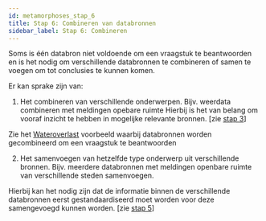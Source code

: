 ```yaml
---
id: metamorphoses_stap_6
title: Stap 6: Combineren van databronnen
sidebar_label: Stap 6: Combineren
---
```


Soms is één databron niet voldoende om een vraagstuk te beantwoorden en is het nodig om verschillende databronnen te combineren of samen te voegen om tot conclusies te kunnen komen.

Er kan sprake zijn van:
1. Het combineren van verschillende onderwerpen. Bijv. weerdata combineren met meldingen opebare ruimte
	Hierbij is het van belang om vooraf inzicht te hebben in mogelijke relevante bronnen. [zie [stap 3](stap_3.md)]

Zie het [Wateroverlast](metamorphoses_voorbeeld_wateroverlast.md) voorbeeld waarbij databronnen worden gecombineerd om een vraagstuk te beantwoorden

2. Het samenvoegen van hetzelfde type onderwerp uit verschillende bronnen. Bijv. meerdere databronnen met meldingen openbare ruimte van verschillende steden samenvoegen.

Hierbij kan het nodig zijn dat de informatie binnen de verschillende databronnen eerst gestandaardiseerd moet worden voor deze samengevoegd kunnen worden. [zie [stap 5](stap_5.md)]

